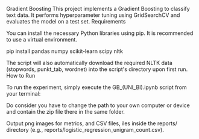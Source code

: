 Gradient Boosting
This project implements a Gradient Boosting to classify text data. It performs hyperparameter tuning using GridSearchCV and evaluates the model on a test set.
Requirements

You can install the necessary Python libraries using pip. It is recommended to use a virtual environment.

pip install pandas numpy scikit-learn scipy nltk

The script will also automatically download the required NLTK data (stopwords, punkt_tab, wordnet) into the script's directory upon first run.
How to Run

To run the experiment, simply execute the GB_(UNI_BI).ipynb script from your terminal:

Do consider you have to change the path to your own computer or device and contain the zip file there in the same folder.

Output
    png images for metrics, and CSV  files, iles inside the reports/ directory (e.g., reports/logistic_regression_unigram_count.csv).
  
